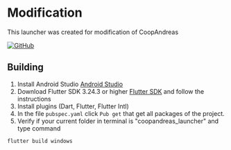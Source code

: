# Modification

This launcher was created for modification of CoopAndreas

[![GitHub](https://img.shields.io/badge/GitHub-000000?style=for-the-badge&logo=github&logoColor=white)](https://github.com/Tornamic/CoopAndreas)

## Building

1. Install Android Studio [Android Studio](https://developer.android.com/studio)
2. Download Flutter SDK 3.24.3 or higher [Flutter SDK](https://docs.flutter.dev/get-started/install/windows/desktop#159-tab-panel) and follow the instructions
3. Install plugins (Dart, Flutter, Flutter Intl)
4. In the file ```pubspec.yaml``` click ```Pub get``` that get all packages of the project.
5. Verify if your current folder in terminal is "coopandreas_launcher" and type command
```ps
flutter build windows
```
